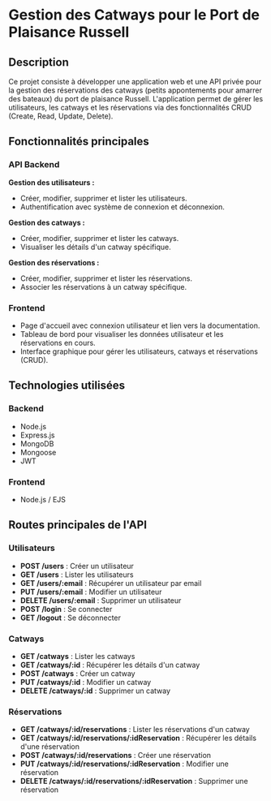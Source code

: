 # Gestion des Catways pour le Port de Plaisance Russell

## Description
Ce projet consiste à développer une application web et une API privée pour la gestion des réservations des catways (petits appontements pour amarrer des bateaux) du port de plaisance Russell. L'application permet de gérer les utilisateurs, les catways et les réservations via des fonctionnalités CRUD (Create, Read, Update, Delete).

## Fonctionnalités principales

### API Backend
**Gestion des utilisateurs :**
- Créer, modifier, supprimer et lister les utilisateurs.
- Authentification avec système de connexion et déconnexion.

**Gestion des catways :**
- Créer, modifier, supprimer et lister les catways.
- Visualiser les détails d'un catway spécifique.

**Gestion des réservations :**
- Créer, modifier, supprimer et lister les réservations.
- Associer les réservations à un catway spécifique.

### Frontend
- Page d'accueil avec connexion utilisateur et lien vers la documentation.
- Tableau de bord pour visualiser les données utilisateur et les réservations en cours.
- Interface graphique pour gérer les utilisateurs, catways et réservations (CRUD).

## Technologies utilisées

### Backend
- Node.js
- Express.js
- MongoDB
- Mongoose
- JWT

### Frontend
- Node.js / EJS

## Routes principales de l'API

### Utilisateurs
- **POST /users** : Créer un utilisateur
- **GET /users** : Lister les utilisateurs
- **GET /users/:email** : Récupérer un utilisateur par email
- **PUT /users/:email** : Modifier un utilisateur
- **DELETE /users/:email** : Supprimer un utilisateur
- **POST /login** : Se connecter
- **GET /logout** : Se déconnecter

### Catways
- **GET /catways** : Lister les catways
- **GET /catways/:id** : Récupérer les détails d'un catway
- **POST /catways** : Créer un catway
- **PUT /catways/:id** : Modifier un catway
- **DELETE /catways/:id** : Supprimer un catway

### Réservations
- **GET /catways/:id/reservations** : Lister les réservations d'un catway
- **GET /catways/:id/reservations/:idReservation** : Récupérer les détails d'une réservation
- **POST /catways/:id/reservations** : Créer une réservation
- **PUT /catways/:id/reservations/:idReservation** : Modifier une réservation
- **DELETE /catways/:id/reservations/:idReservation** : Supprimer une réservation


